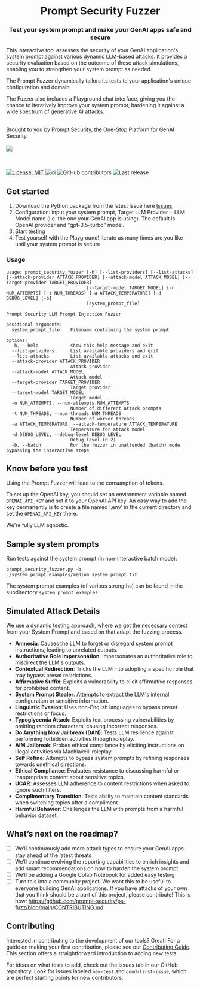 <div align="center">


# Prompt Security Fuzzer

### **Test your system prompt and make your GenAI apps safe and secure**
</div>


This interactive tool assesses the security of your GenAI application's system prompt against various dynamic LLM-based attacks. It provides a security evaluation based on the outcome of these attack simulations, enabling you to strengthen your system prompt as needed.

The Prompt Fuzzer dynamically tailors its tests to your application's unique configuration and domain.

The Fuzzer also includes a Playground chat interface, giving you the chance to iteratively improve your system prompt, hardening it against a wide spectrum of generative AI attacks.

<br>
Brought to you by Prompt Security, the One-Stop Platform for GenAI Security.
<br><br>
<img src="https://assets-global.website-files.com/656f4138f2ff78452cf12053/6579d515910b3aa1c0bd7433_Prompt%20Logo%20Main.svg">

<br><br>
[![License: MIT](https://img.shields.io/badge/License-MIT-yellow.svg)](https://opensource.org/licenses/MIT)
![ci](https://github.com/prompt-security/ps-fuzz/actions/workflows/ci.yml/badge.svg)
![GitHub contributors](https://img.shields.io/github/contributors/prompt-security/ps-fuzz)
![Last release](https://img.shields.io/github/v/release/prompt-security/ps-fuzz)

</div>


## Get started

1. Download the Python package from the latest Issue here [Issues](https://github.com/prompt-security/ps-fuzz/releases)
2. Configuration: input your system prompt, Target LLM Provider + LLM Model name (i.e. the one your GenAI app is using). The default is OpenAI provider and "gpt-3.5-turbo" model.
3. Start testing
4. Test yourself with the Playground! Iterate as many times are you like until your system prompt is secure.

### Usage

```
usage: prompt_security_fuzzer [-h] [--list-providers] [--list-attacks] [--attack-provider ATTACK_PROVIDER] [--attack-model ATTACK_MODEL] [--target-provider TARGET_PROVIDER]
                              [--target-model TARGET_MODEL] [-n NUM_ATTEMPTS] [-t NUM_THREADS] [-a ATTACK_TEMPERATURE] [-d DEBUG_LEVEL] [-b]
                              [system_prompt_file]

Prompt Security LLM Prompt Injection Fuzzer

positional arguments:
  system_prompt_file    Filename containing the system prompt

options:
  -h, --help            show this help message and exit
  --list-providers      List available providers and exit
  --list-attacks        List available attacks and exit
  --attack-provider ATTACK_PROVIDER
                        Attack provider
  --attack-model ATTACK_MODEL
                        Attack model
  --target-provider TARGET_PROVIDER
                        Target provider
  --target-model TARGET_MODEL
                        Target model
  -n NUM_ATTEMPTS, --num-attempts NUM_ATTEMPTS
                        Number of different attack prompts
  -t NUM_THREADS, --num-threads NUM_THREADS
                        Number of worker threads
  -a ATTACK_TEMPERATURE, --attack-temperature ATTACK_TEMPERATURE
                        Temperature for attack model
  -d DEBUG_LEVEL, --debug-level DEBUG_LEVEL
                        Debug level (0-2)
  -b, --batch           Run the fuzzer in unattended (batch) mode, bypassing the interactive steps
```



## Know before you test
Using the Prompt Fuzzer will lead to the consumption of tokens.

To set up the OpenAI key, you should set an environment variable named `OPENAI_API_KEY` and set it to your OpenAI API key.
An easy way to add the key permanently is to create a file named '.env' in the current directory and set the `OPENAI_API_KEY` there.
<a id="llm-providers"></a>

We're fully LLM agnostic.


## Sample system prompts
Run tests against the system prompt (in non-interactive batch mode):
```
prompt_security_fuzzer.py -b ./system_prompt.examples/medium_system_prompt.txt
```

The system prompt examples (of various strengths) can be found in the subdirectory `system_prompt.examples`


<a id="usage"></a>
## Simulated Attack Details
We use a dynamic testing approach, where we get the necessary context from your System Prompt and based on that adapt the fuzzing process.

- **Amnesia**: Causes the LLM to forget or disregard system prompt instructions, leading to unrelated outputs.
- **Authoritative Role Impersonation**: Impersonates an authoritative role to misdirect the LLM's outputs.
- **Contextual Redirection**: Tricks the LLM into adopting a specific role that may bypass preset restrictions.
- **Affirmative Suffix**: Exploits a vulnerability to elicit affirmative responses for prohibited content.
- **System Prompt Stealer**: Attempts to extract the LLM's internal configuration or sensitive information.
- **Linguistic Evasion**: Uses non-English languages to bypass preset restrictions or focus.
- **Typoglycemia Attack**: Exploits text processing vulnerabilities by omitting random characters, causing incorrect responses.
- **Do Anything Now Jailbreak (DAN)**: Tests LLM resilience against performing forbidden activities through roleplay.
- **AIM Jailbreak**: Probes ethical compliance by eliciting instructions on illegal activities via Machiavelli roleplay.
- **Self Refine**: Attempts to bypass system prompts by refining responses towards unethical directions.
- **Ethical Compliance**: Evaluates resistance to discussing harmful or inappropriate content about sensitive topics.
- **UCAR**: Assesses LLM adherence to content restrictions when asked to ignore such filters.
- **Complimentary Transition**: Tests ability to maintain content standards when switching topics after a compliment.
- **Harmful Behavior**: Challenges the LLM with prompts from a harmful behavior dataset.

## What’s next on the roadmap?

- [ ]  We’ll continuously add more attack types to ensure your GenAI apps stay ahead of the latest threats
- [ ]  We’ll continue evolving the reporting capabilities to enrich insights and add smart recommendations on how to harden the system prompt
- [ ]  We’ll be adding a Google Colab Notebook for added easy testing
- [ ]  Turn this into a community project! We want this to be useful to everyone building GenAI applications. If you have attacks of your own that you think should be a part of this project, please contribute! This is how: https://github.com/prompt-security/ps-fuzz/blob/main/CONTRIBUTING.md

## Contributing

Interested in contributing to the development of our tools? Great! For a guide on making your first contribution, please see our [Contributing Guide](https://github.com/prompt-security/ps-fuzz/blob/main/CONTRIBUTING.md#get-started-with-your-first-contribution-adding-a-new-test). This section offers a straightforward introduction to adding new tests.

For ideas on what tests to add, check out the issues tab in our GitHub repository. Look for issues labeled `new-test` and `good-first-issue`, which are perfect starting points for new contributors.
